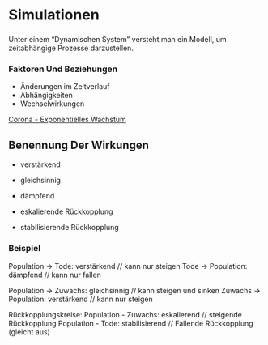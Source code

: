 # Simulationen

###


Unter einem “Dynamischen System” versteht man ein Modell, um zeitabhängige Prozesse darzustellen. 

### Faktoren Und Beziehungen

- Änderungen im Zeitverlauf
- Abhängigkeiten
- Wechselwirkungen

[Corona - Exponentielles Wachstum](Simulationen/Corona%20-%20Exponentielles%20Wachstum.md)

## Benennung Der Wirkungen

- verstärkend
- gleichsinnig
- dämpfend

- eskalierende Rückkopplung
- stabilisierende Rückkopplung

### Beispiel

Population -> Tode: verstärkend // kann nur steigen
Tode -> Population: dämpfend // kann nur fallen

Population -> Zuwachs: gleichsinnig // kann steigen und sinken
Zuwachs -> Population: verstärkend // kann nur steigen

Rückkopplungskreise:
Population - Zuwachs: eskalierend // steigende Rückkopplung
Population - Tode: stabilisierend // Fallende Rückkopplung (gleicht aus)